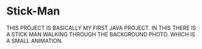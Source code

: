 # Stick-Man 
THIS PROJECT IS BASICALLY MY FIRST JAVA PROJECT.
IN THIS THERE IS A STICK MAN WALKING THROUGH THE BACKGROUND PHOTO.
WHICH IS A SMALL ANIMATION.
